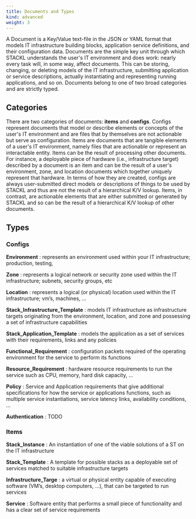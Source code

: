 ```yaml
---
title: Documents and Types
kind: advanced
weight: 3
---
```

A Document is a Key/Value text-file in the JSON or YAML format that models IT infrastructure building blocks, application service definitions, and their configuration data.
Documents are the simple key unit through which STACKL understands the user's IT environment and does work: nearly every task will, in some way, affect documents.
This can be storing, changing, or deleting models of the IT infrastructure, submitting  application or service descriptions, actually instantiating and representing running applications, and so on.
Documents belong to one of two broad categories and are strictly typed.

## Categories

There are two categories of documents: **items** and **configs**.
Configs represent documents that model or describe elements or concepts of the user's IT environment and are files that by themselves are not actionable but serve as configuration.
Items are documents that are tangible elements of a user's IT environment, namely files that are actionable or represent an interactable entity.
Items can be the result of processing other documents.
For instance, a deployable piece of hardware (i.e., infrastructure target) described by a document is an item and can be the result of a user's environment, zone, and location documents which together uniquely represent that hardware.
In terms of how they are created, configs are always user-submitted direct models or descriptions of things to be used by STACKL and thus are not the result of a hierarchical K/V lookup.
Items, in contrast, are actionable elements that are either submitted or generated by STACKL and so can be the result of a hierarchical K/V lookup of other documents.

## Types

### Configs

**Environment**
: represents an environment used within your IT infrastructure; production, testing,

**Zone**
: represents a logical network or security zone used within the IT infrastructure; subnets, security groups, etc

**Location**
: represents a logical (or physical) location used within the IT infrastructure; vm’s, machines, ...

**Stack_Infrastructure_Template**
: models IT infrastructure as infrastructure targets originating from the environment, location, and zone and possessing a set of infrastructure capabilities

**Stack_Application_Template**
: models the application as a set of services with their requirements, links and any policies

**Functional_Requirement**
: configuration packets required of the operating environment for the service to perform its functions

**Resource_Requirement**
: hardware resource requirements to run the service such as CPU, memory, hard disk capacity, ...

**Policy**
: Service and Application requirements that give additional specifications for how the service or applications functions, such as multiple service instantiations, service latency links, availability conditions, ...

**Authentication**
: TODO

### Items

**Stack_Instance**
: An instantiation of one of the viable solutions of a ST on the IT infrastructure

**Stack_Template**
: A template for possible stacks as a deployable set of services matched to suitable infrastructure targets

**Infrastructure_Targe**
: a virtual or physical entity capable of executing software (VM’s, desktop computers, …), that can be targeted to run services

**Service**
: Software entity that performs a small piece of functionality and has a clear set of service requirements
